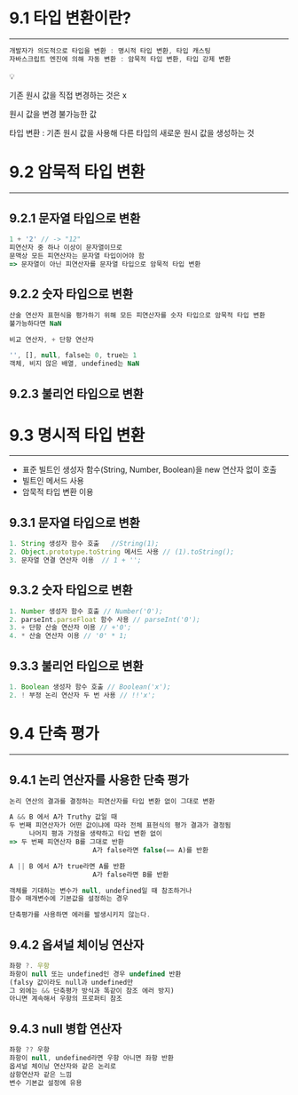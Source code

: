 # 9.1 타입 변환이란?

---

```jsx
개발자가 의도적으로 타입을 변환 : 명시적 타입 변환, 타입 캐스팅
자바스크립트 엔진에 의해 자동 변환 : 암묵적 타입 변환, 타입 강제 변환
```

<aside>
💡

기존 원시 값을 직접 변경하는 것은 x

원시 값을 변경 불가능한 값

타입 변환 : 기존 원시 값을 사용해 다른 타입의 새로운 원시 값을 생성하는 것

</aside>

# 9.2 암묵적 타입 변환

---

## 9.2.1 문자열 타입으로 변환

```jsx
1 + '2' // -> "12"
피연산자 중 하나 이상이 문자열이므로
문맥상 모든 피연산자는 문자열 타입이어야 함
=> 문자열이 아닌 피연산자를 문자열 타입으로 암묵적 타입 변환
```

## 9.2.2 숫자 타입으로 변환

```jsx
산술 연산자 표현식을 평가하기 위해 모든 피연산자를 숫자 타입으로 암묵적 타입 변환
불가능하다면 NaN

비교 연산자, + 단항 연산자

'', [], null, false는 0, true는 1
객체, 비지 않은 배열, undefined는 NaN
```

## 9.2.3 불리언 타입으로 변환

# 9.3 명시적 타입 변환

---

- 표준 빌트인 생성자 함수(String, Number, Boolean)을 new 연산자 없이 호출
- 빌트인 메서드 사용
- 암묵적 타입 변환 이용

## 9.3.1 문자열 타입으로 변환

```jsx
1. String 생성자 함수 호출   //String(1);
2. Object.prototype.toString 메서드 사용 // (1).toString();
3. 문자열 연결 연산자 이용  // 1 + '';
```

## 9.3.2 숫자 타입으로 변환

```jsx
1. Number 생성자 함수 호출 // Number('0');
2. parseInt.parseFloat 함수 사용 // parseInt('0');
3. + 단항 산술 연산자 이용 // +'0';
4. * 산술 연산자 이용 // '0' * 1;
```

## 9.3.3 불리언 타입으로 변환

```jsx
1. Boolean 생성자 함수 호출 // Boolean('x');
2. ! 부정 논리 연산자 두 번 사용 // !!'x';
```

# 9.4 단축 평가

---

## 9.4.1 논리 연산자를 사용한 단축 평가

```jsx
논리 연산의 결과를 결정하는 피연산자를 타입 변환 없이 그대로 변환

A && B 에서 A가 Truthy 값일 때
두 번째 피연산자가 어떤 값이냐에 따라 전체 표현식의 평가 결과가 결정됨
	 나머지 평과 가정을 생략하고 타입 변환 없이
=> 두 번째 피연산자 B를 그대로 반환
					 A가 false라면 false(== A)를 반환

A || B 에서 A가 true라면 A를 반환
					 A가 false라면 B를 반환
```

```jsx
객체를 기대하는 변수가 null, undefined일 때 참조하거나
함수 매개변수에 기본값을 설정하는 경우

단축평가를 사용하면 에러를 발생시키지 않는다.
```

## 9.4.2 옵셔널 체이닝 연산자

```jsx
좌항 ?. 우항
좌항이 null 또는 undefined인 경우 undefined 반환
(falsy 값이라도 null과 undefined만
그 외에는 && 단축평가 방식과 똑같이 참조 에러 방지)
아니면 계속해서 우항의 프로퍼티 참조
```

## 9.4.3 null 병합 연산자

```jsx
좌항 ?? 우항
좌항이 null, undefined라면 우항 아니면 좌항 반환
옵셔널 체이닝 연산자와 같은 논리로
삼항연산자 같은 느낌
변수 기본값 설정에 유용
```
